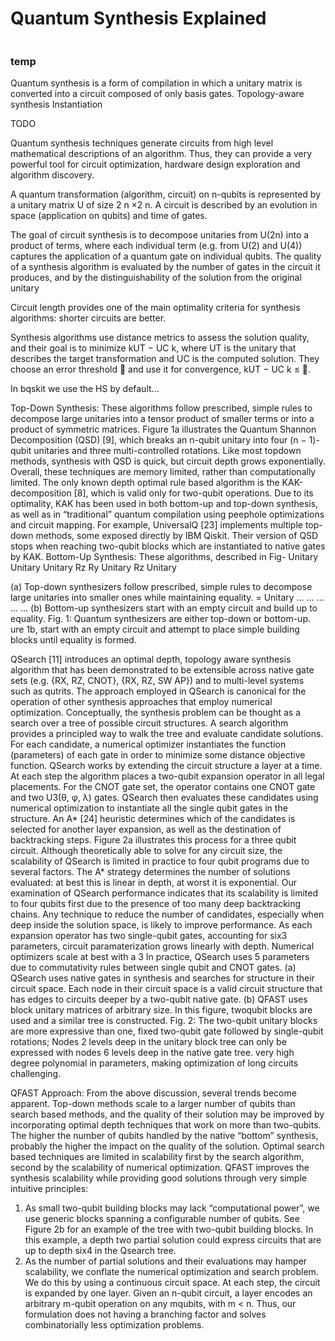 # Quantum Synthesis Explained

```{image} ../images/bottomup.png
```

### temp

Quantum synthesis is a form of compilation in which a unitary matrix is
converted into a circuit composed of only basis gates.
Topology-aware synthesis
Instantiation

TODO

Quantum synthesis techniques generate circuits from high
level mathematical descriptions of an algorithm. Thus, they
can provide a very powerful tool for circuit optimization,
hardware design exploration and algorithm discovery.


A quantum transformation (algorithm, circuit) on n-qubits
is represented by a unitary matrix U of size 2
n ×2
n. A circuit
is described by an evolution in space (application on qubits)
and time of gates.

The goal of circuit synthesis is to decompose unitaries from U(2n) into a product of terms, where
each individual term (e.g. from U(2) and U(4)) captures the
application of a quantum gate on individual qubits. The quality
of a synthesis algorithm is evaluated by the number of gates
in the circuit it produces, and by the distinguishability of the
solution from the original unitary

Circuit length provides one of the main optimality criteria
for synthesis algorithms: shorter circuits are better.

Synthesis algorithms use distance metrics to assess the
solution quality, and their goal is to minimize kUT − UC k,
where UT is the unitary that describes the target transformation
and UC is the computed solution. They choose an error
threshold  and use it for convergence, kUT − UC k ≤ .

In bqskit we use the HS by default...

Top-Down Synthesis: These algorithms follow prescribed,
simple rules to decompose large unitaries into a tensor product
of smaller terms or into a product of symmetric matrices. Figure 1a illustrates the Quantum Shannon Decomposition (QSD)
[9], which breaks an n-qubit unitary into four (n − 1)-qubit
unitaries and three multi-controlled rotations. Like most topdown methods, synthesis with QSD is quick, but circuit depth
grows exponentially. Overall, these techniques are memory
limited, rather than computationally limited.
The only known depth optimal rule based algorithm is the
KAK-decomposition [8], which is valid only for two-qubit
operations. Due to its optimality, KAK has been used in both
bottom-up and top-down synthesis, as well as in “traditional”
quantum compilation using peephole optimizations and circuit
mapping. For example, UniversalQ [23] implements multiple
top-down methods, some exposed directly by IBM Qiskit.
Their version of QSD stops when reaching two-qubit blocks
which are instantiated to native gates by KAK.
Bottom-Up Synthesis: These algorithms, described in Fig-
Unitary Unitary Unitary
Rz Ry
Unitary
Rz
Unitary

(a) Top-down synthesizers follow prescribed, simple rules to decompose large unitaries into smaller ones while maintaining equality.
= Unitary
...
...
...
...
...
(b) Bottom-up synthesizers start with an empty circuit and build up to equality.
Fig. 1: Quantum synthesizers are either top-down or bottom-up.
ure 1b, start with an empty circuit and attempt to place simple
building blocks until equality is formed.


QSearch [11] introduces an optimal depth, topology aware
synthesis algorithm that has been demonstrated to be extensible across native gate sets (e.g. {RX, RZ, CNOT},
{RX, RZ, SW AP}) and to multi-level systems such as
qutrits. The approach employed in QSearch is canonical for the
operation of other synthesis approaches that employ numerical
optimization.
Conceptually, the synthesis problem can be thought as a
search over a tree of possible circuit structures. A search
algorithm provides a principled way to walk the tree and
evaluate candidate solutions. For each candidate, a numerical
optimizer instantiates the function (parameters) of each gate
in order to minimize some distance objective function.
QSearch works by extending the circuit structure a layer
at a time. At each step the algorithm places a two-qubit
expansion operator in all legal placements. For the CNOT gate
set, the operator contains one CNOT gate and two U3(θ, φ, λ)
gates. QSearch then evaluates these candidates using numerical
optimization to instantiate all the single qubit gates in the
structure. An A* [24] heuristic determines which of the
candidates is selected for another layer expansion, as well as
the destination of backtracking steps. Figure 2a illustrates this
process for a three qubit circuit.
Although theoretically able to solve for any circuit size,
the scalability of QSearch is limited in practice to four qubit
programs due to several factors. The A* strategy determines
the number of solutions evaluated: at best this is linear in
depth, at worst it is exponential. Our examination of QSearch
performance indicates that its scalability is limited to four
qubits first due to the presence of too many deep backtracking
chains. Any technique to reduce the number of candidates,
especially when deep inside the solution space, is likely to
improve performance.
As each expansion operator has two single-qubit gates,
accounting for six3 parameters, circuit paramaterization grows
linearly with depth. Numerical optimizers scale at best with a
3
In practice, QSearch uses 5 parameters due to commutativity rules between
single qubit and CNOT gates.
(a) QSearch uses native gates in synthesis and searches for structure in their
circuit space. Each node in their circuit space is a valid circuit structure that
has edges to circuits deeper by a two-qubit native gate.
(b) QFAST uses block unitary matrices of arbitrary size. In this figure, twoqubit blocks are used and a similar tree is constructed.
Fig. 2: The two-qubit unitary blocks are more expressive than one, fixed
two-qubit gate followed by single-qubit rotations; Nodes 2 levels deep in the
unitary block tree can only be expressed with nodes 6 levels deep in the native
gate tree.
very high degree polynomial in parameters, making optimization of long circuits challenging.

QFAST Approach: From the above discussion, several trends
become apparent. Top-down methods scale to a larger number
of qubits than search based methods, and the quality of their
solution may be improved by incorporating optimal depth
techniques that work on more than two-qubits. The higher the
number of qubits handled by the native “bottom” synthesis,
probably the higher the impact on the quality of the solution.
Optimal search based techniques are limited in scalability first
by the search algorithm, second by the scalability of numerical optimization. QFAST improves the synthesis scalability
while providing good solutions through very simple intuitive
principles:
1) As small two-qubit building blocks may lack “computational power”, we use generic blocks spanning a
configurable number of qubits. See Figure 2b for an
example of the tree with two-qubit building blocks. In
this example, a depth two partial solution could express
circuits that are up to depth six4
in the Qsearch tree.
2) As the number of partial solutions and their evaluations
may hamper scalability, we conflate the numerical optimization and search problem. We do this by using
a continuous circuit space. At each step, the circuit
is expanded by one layer. Given an n-qubit circuit, a
layer encodes an arbitrary m-qubit operation on any mqubits, with m < n. Thus, our formulation does not
having a branching factor and solves combinatorially
less optimization problems.
